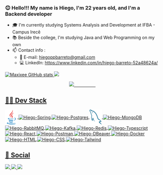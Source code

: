 ### 😊 Hello!!! My name is Hiego, I'm 22 years old, and I'm a Backend developer

- 🎓 I'm currently studying Systems Analysis and Development at IFBA - Campus Irecê
- 📚 Beside the college, I'm studying Java and Web Programming on my own
- 📫 Contact info :
  - 📧 E-mail: hiegoppbarreto@gmail.com
  - 💻 LinkedIn: https://www.linkedin.com/in/hiego-barreto-52a48624a/

<div>
  <a href="https://github.com/Maxixee">
  
  ![Maxixee GitHub stats](https://github-readme-stats.vercel.app/api?username=Maxixee&show_icons=true&theme=dark&count_private=true&)
  <img height="180em" src="https://github-readme-stats.vercel.app/api/top-langs/?username=Maxixee&layout=compact&langs_count=7&theme=dracula"/>
</div>

<div align="center">
  <img height="180em" src="https://github-readme-streak-stats.herokuapp.com/?user=Maxixee&theme=nightowl&hide_border=false"/> &nbsp;&nbsp;&nbsp;&nbsp;&nbsp;&nbsp;&nbsp;&nbsp;&nbsp;&nbsp;&nbsp;&nbsp;&nbsp;&nbsp;&nbsp;&nbsp;&nbsp;
</div>

## 👨‍💻 Dev Stack
<div style="display: inline_block">
  <img align="center" alt="Hiego-Java" height="50" width="40" src="https://raw.githubusercontent.com/devicons/devicon/master/icons/java/java-original.svg" />
  <img align="center" alt="Hiego-Spring" height="50" width="40" src="https://cdn.jsdelivr.net/gh/devicons/devicon/icons/spring/spring-original.svg" />
  <img align="center" alt="Hiego-Postgres" height="50" width="40" src="https://cdn.jsdelivr.net/gh/devicons/devicon@latest/icons/postgresql/postgresql-original.svg" />
  <img align="center" alt="Hiego-MySQL" height="50" width="40" src="https://raw.githubusercontent.com/devicons/devicon/master/icons/mysql/mysql-original.svg" />
  <img align="center" alt="Hiego-MongoDB" height="50" width="40" src="https://cdn.jsdelivr.net/gh/devicons/devicon@latest/icons/mongodb/mongodb-original-wordmark.svg" />
  <img align="center" alt="Hiego-RabbitMQ" height="50" width="40" src="https://cdn.jsdelivr.net/gh/devicons/devicon@latest/icons/rabbitmq/rabbitmq-original.svg" />
  <img align="center" alt="Hiego-Kafka" height="50" width="40" src="https://cdn.jsdelivr.net/gh/devicons/devicon@latest/icons/apachekafka/apachekafka-original.svg" />
  <img align="center" alt="Hiego-Redis" height="50" width="40" src="https://cdn.jsdelivr.net/gh/devicons/devicon@latest/icons/redis/redis-plain-wordmark.svg" />
  <img align="center" alt="Hiego-Typescript" height="50" width="40" src="https://cdn.jsdelivr.net/gh/devicons/devicon@latest/icons/typescript/typescript-original.svg" />
  <img align="center" alt="Hiego-React" height="50" width="40" src="https://cdn.jsdelivr.net/gh/devicons/devicon@latest/icons/react/react-original.svg" />
  <img align="center" alt="Hiego-Postman" height="50" width="40" src="https://cdn.jsdelivr.net/gh/devicons/devicon@latest/icons/postman/postman-original.svg" />
  <img align="center" alt="Hiego-DBeaver" height="50" width="40" src="https://cdn.jsdelivr.net/gh/devicons/devicon@latest/icons/dbeaver/dbeaver-original.svg" />
  <img align="center" alt="Hiego-Docker" height="50" width="40" src="https://cdn.jsdelivr.net/gh/devicons/devicon@latest/icons/docker/docker-original-wordmark.svg" />
  <img align="center" alt="Hiego-HTML" height="50" width="40" src="https://cdn.jsdelivr.net/gh/devicons/devicon/icons/html5/html5-original.svg" />
  <img align="center" alt="Hiego-CSS" height="50" width="40" src="https://cdn.jsdelivr.net/gh/devicons/devicon/icons/css3/css3-original.svg" />
  <img align="center" alt="Hiego-Tailwind" height="50" width="40" src="https://cdn.jsdelivr.net/gh/devicons/devicon@latest/icons/tailwindcss/tailwindcss-original.svg" />
</div>

## 📱 Social
<div>
  <a href="https://www.instagram.com/maxixin_/" target="_blank">
    <img src="https://img.shields.io/badge/-Instagram-%23E4405F?style=for-the-badge&logo=instagram&logoColor=white" target="_blank">
  </a>
  <a href="https://www.linkedin.com/in/hiego-barreto-52a48624a/" target="_blank">
    <img src="https://img.shields.io/badge/-LinkedIn-%230077B5?style=for-the-badge&logo=linkedin&logoColor=white" target="_blank">
  </a> 
  <a href = "mailto:hiegoppbarreto@gmail.com">
    <img src="https://img.shields.io/badge/-Gmail-%23333?style=for-the-badge&logo=gmail&logoColor=white" target="_blank">
  </a>
</div>
